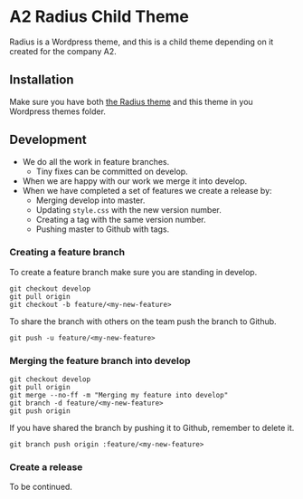 # A2 Radius Child Theme

Radius is a Wordpress theme, and this is a child theme depending on it created
for the company A2.

## Installation
Make sure you have both [the Radius theme](https://array.is/themes/radius-wordpress-theme/)
and this theme in you Wordpress themes folder.

## Development
* We do all the work in feature branches.
  * Tiny fixes can be committed on develop.
* When we are happy with our work we merge it into develop.
* When we have completed a set of features we create a release by:
  * Merging develop into master.
  * Updating `style.css` with the new version number.
  * Creating a tag with the same version number.
  * Pushing master to Github with tags.

### Creating a feature branch
To create a feature branch make sure you are standing in develop.

```
git checkout develop
git pull origin
git checkout -b feature/<my-new-feature>
```
To share the branch with others on the team push the branch to Github.
```
git push -u feature/<my-new-feature>
```

### Merging the feature branch into develop

```
git checkout develop
git pull origin
git merge --no-ff -m "Merging my feature into develop"
git branch -d feature/<my-new-feature>
git push origin
```
If you have shared the branch by pushing it to Github, remember to delete it.
```
git branch push origin :feature/<my-new-feature>
```

### Create a release
To be continued.
